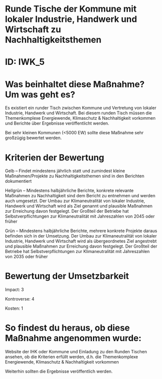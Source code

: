 # Runde Tische der Kommune mit lokaler Industrie, Handwerk und Wirtschaft zu Nachhaltigkeitsthemen
# ID: IWK_5
# Was beinhaltet diese Maßnahme? Um was geht es?

Es existiert ein runder Tisch zwischen Kommune und Vertretung von lokaler Industrie, Handwerk und Wirtschaft. Bei diesem runden Tisch müssen die Themenkomplexe Energiewende, Klimaschutz & Nachhaltigkeit vorkommen und Berichte über Ergebnisse veröffentlicht werden. 

Bei sehr kleinen Kommunen (<5000 EW) sollte diese Maßnahme sehr großzügig bewertet werden.

# Kriterien der Bewertung

Gelb – Findet mindestens jährlich statt und zumindest kleine Maßnahmen/Projekte zu Nachhaltigkeitsthemen sind in den Berichten dokumentiert

Hellgrün – Mindestens halbjährliche Berichte, konkrete relevante Maßnahmen zu Nachhaltigkeit sind dem Bericht zu entnehmen und werden auch umgesetzt. Der Umbau zur Klimaneutralität von lokaler Industrie, Handwerk und Wirtschaft wird als Ziel genannt und plausible Maßnahmen zur Erreichung davon festgelegt. Der Großteil der Betriebe hat Selbstverpflichtungen zur Klimaneutralität mit Jahreszahlen von 2045 oder früher

Grün – Mindestens halbjährliche Berichte, mehrere konkrete Projekte daraus befinden sich in der Umsetzung. Der Umbau zur Klimaneutralität von lokaler Industrie, Handwerk und Wirtschaft wird als übergeordnetes Ziel angestrebt und plausible Maßnahmen zur Erreichung davon festgelegt. Der Großteil der Betriebe hat Selbstverpflichtungen zur Klimaneutralität mit Jahreszahlen von 2035 oder früher

# Bewertung der Umsetzbarkeit

Impact: 3

Kontroverse: 4

Kosten: 1

# So findest du heraus, ob diese Maßnahme angenommen wurde:
Website der IHK oder Kommune und Einladung zu den Runden Tischen ansehen, ob die Kriterien erfüllt werden, d.h. die Themenkomplexe Energiewende, Klimaschutz & Nachhaltigkeit vorkommen

Weiterhin sollten die Ergebnisse veröffentlich werden.
